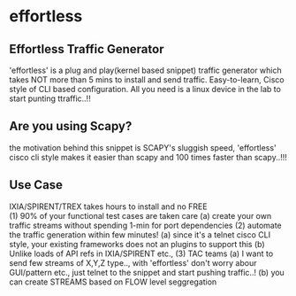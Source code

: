# effortless

Effortless Traffic Generator
----------------------------
   'effortless' is a plug and play(kernel based snippet) traffic generator 
   which takes NOT more than 5 mins to install and send traffic.
   Easy-to-learn, Cisco style of CLI based configuration.
   All you need is a linux device in the lab to start punting ttraffic..!!
   
Are you using Scapy?
--------------------
   the motivation behind this snippet is SCAPY's sluggish speed,
   'effortless' cisco cli style makes it easier than scapy and 100 times faster than scapy..!!!
   
Use Case
--------
  IXIA/SPIRENT/TREX takes hours to install and no FREE  
  (1) 90% of your functional test cases are taken care 
      (a) create your own traffic streams without spending 1-min for port dependencies
  (2) automate the traffic generation within few minutes!
      (a) since it's a telnet cisco CLI style, your existing frameworks does not an plugins to support this
      (b) Unlike loads of API refs in IXIA/SPIRENT etc.,
  (3) TAC teams
      (a) I want to send few streams of X,Y,Z type.., with 'effortless' don't worry abour GUI/pattern etc., just telnet to the snippet and start pushing traffic..!
      (b) you can create STREAMS based on FLOW level seggregation
      

 
